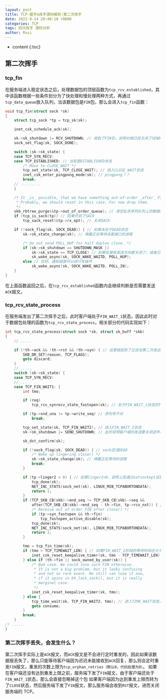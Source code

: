 ```yaml
---
layout: post
title: TCP-握手&挥手源码解析:第二次挥手
date: 2022-9-14 20:40:10 +0800
categories: TCP
tags: 四次挥手 源码分析
author: Rxsi
---
```


* content
{:toc}

## 第二次挥手
### tcp_fin
在服务端进入稳定状态之后，处理数据包的顶层函数为`tcp_rcv_established`，其中该函数根据一些条件划分为了快处理和慢处理两种方式，再通过`tcp_data_queue`放入队列，当该数据包是`FIN`包，那么会进入`tcp_fin`函数：
<!--more-->
```c
void tcp_fin(struct sock *sk)
{
	struct tcp_sock *tp = tcp_sk(sk);

	inet_csk_schedule_ack(sk);

	sk->sk_shutdown |= RCV_SHUTDOWN; // 收到了FIN包，说明对端已经关闭了SEND端，因此从接收到这个包开始（注意前面的数据包已经处理完了），那么本端就关闭RCV端
	sock_set_flag(sk, SOCK_DONE);

	switch (sk->sk_state) {
	case TCP_SYN_RECV:
	case TCP_ESTABLISHED: // 当前是ESTABLISHED状态
		/* Move to CLOSE_WAIT */
		tcp_set_state(sk, TCP_CLOSE_WAIT); // 进入CLOSE_WAIT状态
		inet_csk_enter_pingpong_mode(sk); // pingpong？？
		break;
    // .........
	}

	/* It _is_ possible, that we have something out-of-order _after_ FIN.
	 * Probably, we should reset in this case. For now drop them.
	 */
	skb_rbtree_purge(&tp->out_of_order_queue); // 清空乱序序列队列上的数据包
	if (tcp_is_sack(tp)) // 如果开启了SACK
		tcp_sack_reset(&tp->rx_opt); // 关闭SACK

	if (!sock_flag(sk, SOCK_DEAD)) { // 如果未处于DEAD状态
		sk->sk_state_change(sk); // 唤醒正在等待该套接口的进程

		/* Do not send POLL_HUP for half duplex close. */
		if (sk->sk_shutdown == SHUTDOWN_MASK ||
		    sk->sk_state == TCP_CLOSE) // 如果在接收发送方向都关闭了，或者已经处于CLOSE状态，那么一步唤醒等待套接字的进程，通知链接已经停止
			sk_wake_async(sk, SOCK_WAKE_WAITD, POLL_HUP);
		else // 否则，通知链接可以进行写操作
			sk_wake_async(sk, SOCK_WAKE_WAITD, POLL_IN);
	}
}
```
在上面函数返回之后，在`tcp_rcv_established`函数内会继续判断是否需要发送`ACK`报文。
### tcp_rcv_state_process
在服务端发出了第二次挥手之后，此时客户端处于`FIN_WAIT_1`状态，因此此时对于数据包处理的函数为`tcp_rcv_state_process`，相关部分的代码实现如下：
```c
int tcp_rcv_state_process(struct sock *sk, struct sk_buff *skb)
{
    // .....

	if (!th->ack && !th->rst && !th->syn) { // 这里就起到了过滤当第二次发出的ACK丢失，而服务端又直接下发第三次挥手包的情况，这里会被直接过滤掉，不作理会
		SKB_DR_SET(reason, TCP_FLAGS);
		goto discard;
	}
	// .....
	switch (sk->sk_state) {
	case TCP_SYN_RECV:
	// ...
	case TCP_FIN_WAIT1: {
		int tmo;

		if (req)
			tcp_rcv_synrecv_state_fastopen(sk); // 处于FIN_WAIT_1状态的TCP还有request_sock结构？？这里的操作时删除掉request_sock结构

		if (tp->snd_una != tp->write_seq) // 序列号不对
			break;

		tcp_set_state(sk, TCP_FIN_WAIT2); // 进入FIN_WAIT_2状态
		sk->sk_shutdown |= SEND_SHUTDOWN; // 此时说明客户端的发送要关闭这件事已经让对方知晓，这里再|=SEND_SHUTDOWN是为了关闭发送端，有一点需要注意，在tcp_close中是进入函数时就设置sk_shutdown = SHUTDOWN_MASK 即同时关闭读写端，而tcp_shutdown则是等到进入FIN_WAIT_2阶段后再关闭读端

		sk_dst_confirm(sk);

		if (!sock_flag(sk, SOCK_DEAD)) { // sock还没DEAD
			/* Wake up lingering close() */
			sk->sk_state_change(sk); // 唤醒正在等待的进程
			break;
		}

		if (tp->linger2 < 0) { // 如果linger2<0，说明上层通过setsockopt设置了FIN_WAIT状态不等待，因此这里直接关闭socket
			tcp_done(sk);
			NET_INC_STATS(sock_net(sk), LINUX_MIB_TCPABORTONDATA);
			return 1;
		}
		if (TCP_SKB_CB(skb)->end_seq != TCP_SKB_CB(skb)->seq &&
		    after(TCP_SKB_CB(skb)->end_seq - th->fin, tp->rcv_nxt)) { // 收到了一个超出序列号范围的FIN包？？？这里的处理是直接关闭
			/* Receive out of order FIN after close() */
			if (tp->syn_fastopen && th->fin)
				tcp_fastopen_active_disable(sk);
			tcp_done(sk);
			NET_INC_STATS(sock_net(sk), LINUX_MIB_TCPABORTONDATA);
			return 1;
		}

		tmo = tcp_fin_time(sk);
		if (tmo > TCP_TIMEWAIT_LEN) { // 如果FIN_WAIT_2阶段的等待时间还大于1分钟，那么这里通过保活定时器去等待差值时间，而在差值时间到了之后，会直接进入TIME_WAIT状态，即调用tcp_time_wait函数
			inet_csk_reset_keepalive_timer(sk, tmo - TCP_TIMEWAIT_LEN);
		} else if (th->fin || sock_owned_by_user(sk)) {
			/* Bad case. We could lose such FIN otherwise.
			 * It is not a big problem, but it looks confusing
			 * and not so rare event. We still can lose it now,
			 * if it spins in bh_lock_sock(), but it is really
			 * marginal case.
			 */
			inet_csk_reset_keepalive_timer(sk, tmo);
		} else {
			tcp_time_wait(sk, TCP_FIN_WAIT2, tmo); // 进入TIME_WAIT状态，这里就会释放掉重量的sock结构，转而使用inet_timewait_sock结构，因此TIME_WAIT状态占用的内存会少很多
			goto consume;
		}
		break;
	}
// ......
}
```
### 第二次挥手丢失，会发生什么？
第二次挥手实际上是`ACK`报文，而`ACK`报文是不会进行定时重发的，因此如果该数据报丢失了，那么只能等待客户端因为迟迟未能接收到`ACK`回复，那么则会定时重发`FIN`报文，重发的次数上限为`tcp_orphan_retries（默认0，代码处理为8）`。
如果在客户端还没有达到重发上限之前，服务端下发了`FIN`报文，由于客户端还处于`FIN_WAIT_1`状态，那么会直接忽略掉这个包
如果客户端因为达到重发上限而转为了`CLOSE`状态，然后服务端下发了`FIN`报文，那么服务端会收到`RST`报文，进而关闭服务端的 TCP。
